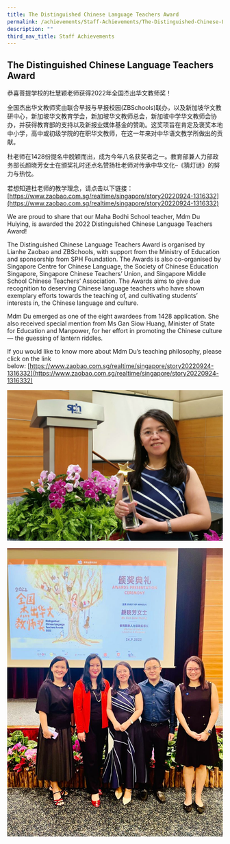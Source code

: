 ```yaml
---
title: The Distinguished Chinese Language Teachers Award
permalink: /achievements/Staff-Achievements/The-Distinguished-Chinese-Language-Teachers-Award/
description: ""
third_nav_title: Staff Achievements
---
```

## The Distinguished Chinese Language Teachers Award

恭喜菩提学校的杜慧颖老师获得2022年全国杰出华文教师奖！

全国杰出华文教师奖由联合早报与早报校园(ZBSchools)联办，以及新加坡华文教研中心，新加坡华文教育学会，新加坡华文教师总会，新加坡中学华文教师会协办，并获得教育部的支持以及新报业媒体基金的赞助。这奖项旨在肯定及褒奖本地中小学，高中或初级学院的在职华文教师，在这一年来对中华语文教学所做出的贡献。

杜老师在1428份提名中脱颖而出，成为今年八名获奖者之一。教育部兼人力部政务部长颜晓芳女士在颁奖礼时还点名赞扬杜老师对传承中华文化–《猜灯谜》的努力与热忱。

若想知道杜老师的教学理念，请点击以下链接：[https://www.zaobao.com.sg/realtime/singapore/story20220924-1316332](https://www.zaobao.com.sg/realtime/singapore/story20220924-1316332)

We are proud to share that our Maha Bodhi School teacher, Mdm Du Huiying, is awarded the 2022 Distinguished Chinese Language Teachers Award!

The Distinguished Chinese Language Teachers Award is organised by Lianhe Zaobao and ZBSchools, with support from the Ministry of Education and sponsorship from SPH Foundation. The Awards is also co-organised by Singapore Centre for Chinese Language, the Society of Chinese Education Singapore, Singapore Chinese Teachers’ Union, and Singapore Middle School Chinese Teachers’ Association. The Awards aims to give due recognition to deserving Chinese language teachers who have shown exemplary efforts towards the teaching of, and cultivating students’ interests in, the Chinese language and culture.

Mdm Du emerged as one of the eight awardees from 1428 application. She also received special mention from Ms Gan Siow Huang, Minister of State for Education and Manpower, for her effort in promoting the Chinese culture — the guessing of lantern riddles.

If you would like to know more about Mdm Du’s teaching philosophy, please click on the link below: [https://www.zaobao.com.sg/realtime/singapore/story20220924-1316332](https://www.zaobao.com.sg/realtime/singapore/story20220924-1316332)

![](/images/WhatsApp-Image-2022-09-26-at-6%2045%2051-AM.jpeg)

![](/images/Chineselanguageteacheraward.jpeg)



